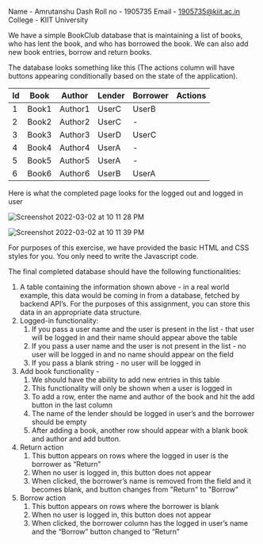 Name - Amrutanshu Dash
Roll no - 1905735
Email - 1905735@kiit.ac.in
College - KIIT University


We have a simple BookClub database that is maintaining a list of books, who has lent the book, and who has borrowed the book. We can also add new book entries, borrow and return books.

The database looks something like this (The actions column will have buttons appearing conditionally based on the state of the application).

| Id | Book  | Author  | Lender | Borrower | Actions |
| -- | ----- | ------- | ------ | -------- | ------- |
| 1  | Book1 | Author1 | UserC  | UserB    |         |
| 2  | Book2 | Author2 | UserC  | -        |         |
| 3  | Book3 | Author3 | UserD  | UserC    |         |
| 4  | Book4 | Author4 | UserA  | -        |         |
| 5  | Book5 | Author5 | UserA  | -        |         |
| 6  | Book6 | Author6 | UserB  | UserA    |         |

Here is what the completed page looks for the logged out and logged in user

![Screenshot 2022-03-02 at 10 11 28 PM](https://user-images.githubusercontent.com/10229595/156407182-1273780e-fae0-48d3-94d4-84157f7de0a7.png)


![Screenshot 2022-03-02 at 10 11 39 PM](https://user-images.githubusercontent.com/10229595/156407216-46476c81-1205-4271-b618-29ad7042ae9a.png)



For purposes of this exercise, we have provided the basic HTML and CSS styles for you. You only need to write the Javascript code.

The final completed database should have the following functionalities:

1. A table containing the information shown above - in a real world example, this data would be coming in from a database, fetched by backend API’s. For the purposes of this assignment, you can store this data in an appropriate data structure.
2. Logged-in functionality:
    1. If you pass a user name and the user is present in the list - that user will be logged in and their name should appear above the table
    2. If you pass a user name and the user is not present in the list - no user will be logged in and no name should appear on the field
    3. If you pass a blank string - no user will be logged in
3. Add book functionality - 
    1. We should have the ability to add new entries in this table
    2. This functionality will only be shown when a user is logged in
    3. To add a row, enter the name and author of the book and hit the add button in the last column
    4. The name of the lender should be logged in user’s and the borrower should be empty
    5.  After adding a book, another row should appear with a blank book and author and add button.
4. Return action
    1. This button appears on rows where the logged in user is the borrower as “Return”
    2. When no user is logged in, this button does not appear
    3. When clicked, the borrower’s name is removed from the field and it becomes blank, and button changes from "Return" to "Borrow"
5. Borrow action
    1. This button appears on rows where the borrower is blank
    2. When no user is logged in, this button does not appear
    3. When clicked, the borrower column has the logged in user’s name and the “Borrow” button changed to “Return”
